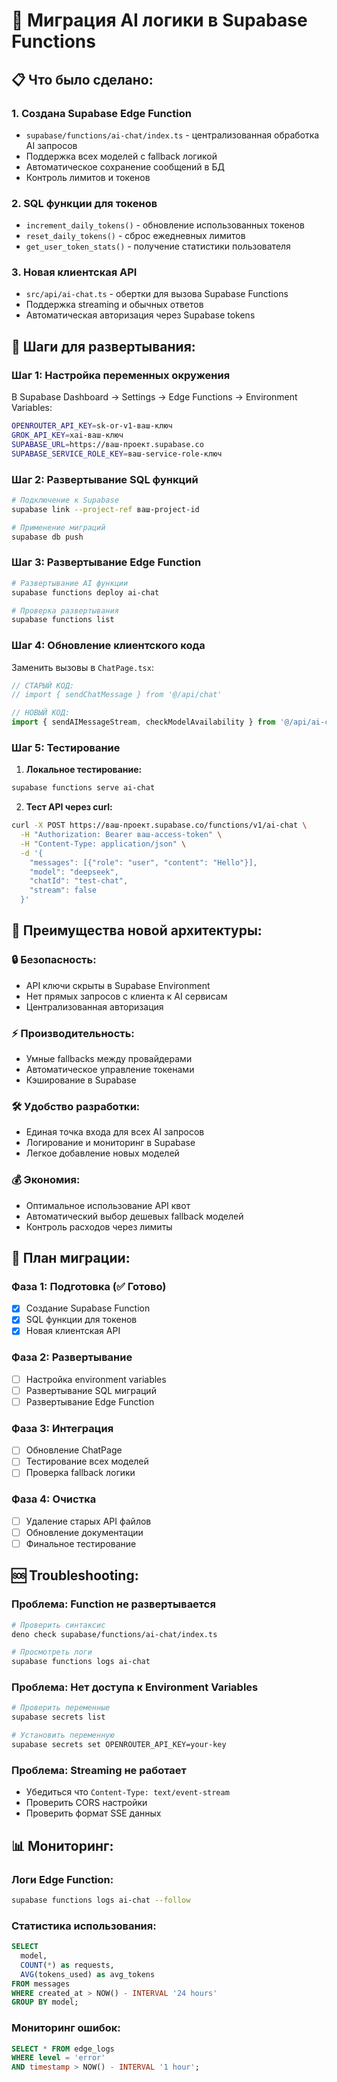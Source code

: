 # 🚀 Миграция AI логики в Supabase Functions

## 📋 Что было сделано:

### 1. **Создана Supabase Edge Function**
- `supabase/functions/ai-chat/index.ts` - централизованная обработка AI запросов
- Поддержка всех моделей с fallback логикой
- Автоматическое сохранение сообщений в БД
- Контроль лимитов и токенов

### 2. **SQL функции для токенов**
- `increment_daily_tokens()` - обновление использованных токенов
- `reset_daily_tokens()` - сброс ежедневных лимитов
- `get_user_token_stats()` - получение статистики пользователя

### 3. **Новая клиентская API**
- `src/api/ai-chat.ts` - обертки для вызова Supabase Functions
- Поддержка streaming и обычных ответов
- Автоматическая авторизация через Supabase tokens

## 🔧 Шаги для развертывания:

### **Шаг 1: Настройка переменных окружения**

В Supabase Dashboard → Settings → Edge Functions → Environment Variables:

```bash
OPENROUTER_API_KEY=sk-or-v1-ваш-ключ
GROK_API_KEY=xai-ваш-ключ
SUPABASE_URL=https://ваш-проект.supabase.co
SUPABASE_SERVICE_ROLE_KEY=ваш-service-role-ключ
```

### **Шаг 2: Развертывание SQL функций**

```bash
# Подключение к Supabase
supabase link --project-ref ваш-project-id

# Применение миграций
supabase db push
```

### **Шаг 3: Развертывание Edge Function**

```bash
# Развертывание AI функции
supabase functions deploy ai-chat

# Проверка развертывания
supabase functions list
```

### **Шаг 4: Обновление клиентского кода**

Заменить вызовы в `ChatPage.tsx`:

```typescript
// СТАРЫЙ КОД:
// import { sendChatMessage } from '@/api/chat'

// НОВЫЙ КОД:
import { sendAIMessageStream, checkModelAvailability } from '@/api/ai-chat'
```

### **Шаг 5: Тестирование**

1. **Локальное тестирование:**
```bash
supabase functions serve ai-chat
```

2. **Тест API через curl:**
```bash
curl -X POST https://ваш-проект.supabase.co/functions/v1/ai-chat \
  -H "Authorization: Bearer ваш-access-token" \
  -H "Content-Type: application/json" \
  -d '{
    "messages": [{"role": "user", "content": "Hello"}],
    "model": "deepseek",
    "chatId": "test-chat",
    "stream": false
  }'
```

## 🎯 Преимущества новой архитектуры:

### **🔒 Безопасность:**
- API ключи скрыты в Supabase Environment
- Нет прямых запросов с клиента к AI сервисам
- Централизованная авторизация

### **⚡ Производительность:**
- Умные fallbacks между провайдерами
- Автоматическое управление токенами
- Кэширование в Supabase

### **🛠 Удобство разработки:**
- Единая точка входа для всех AI запросов
- Логирование и мониторинг в Supabase
- Легкое добавление новых моделей

### **💰 Экономия:**
- Оптимальное использование API квот
- Автоматический выбор дешевых fallback моделей
- Контроль расходов через лимиты

## 🔄 План миграции:

### **Фаза 1: Подготовка (✅ Готово)**
- [x] Создание Supabase Function
- [x] SQL функции для токенов  
- [x] Новая клиентская API

### **Фаза 2: Развертывание**
- [ ] Настройка environment variables
- [ ] Развертывание SQL миграций
- [ ] Развертывание Edge Function

### **Фаза 3: Интеграция**
- [ ] Обновление ChatPage
- [ ] Тестирование всех моделей
- [ ] Проверка fallback логики

### **Фаза 4: Очистка**
- [ ] Удаление старых API файлов
- [ ] Обновление документации
- [ ] Финальное тестирование

## 🆘 Troubleshooting:

### **Проблема: Function не развертывается**
```bash
# Проверить синтаксис
deno check supabase/functions/ai-chat/index.ts

# Просмотреть логи
supabase functions logs ai-chat
```

### **Проблема: Нет доступа к Environment Variables**
```bash
# Проверить переменные
supabase secrets list

# Установить переменную
supabase secrets set OPENROUTER_API_KEY=your-key
```

### **Проблема: Streaming не работает**
- Убедиться что `Content-Type: text/event-stream`
- Проверить CORS настройки
- Проверить формат SSE данных

## 📊 Мониторинг:

### **Логи Edge Function:**
```bash
supabase functions logs ai-chat --follow
```

### **Статистика использования:**
```sql
SELECT 
  model,
  COUNT(*) as requests,
  AVG(tokens_used) as avg_tokens
FROM messages 
WHERE created_at > NOW() - INTERVAL '24 hours'
GROUP BY model;
```

### **Мониторинг ошибок:**
```sql
SELECT * FROM edge_logs 
WHERE level = 'error' 
AND timestamp > NOW() - INTERVAL '1 hour';
```
